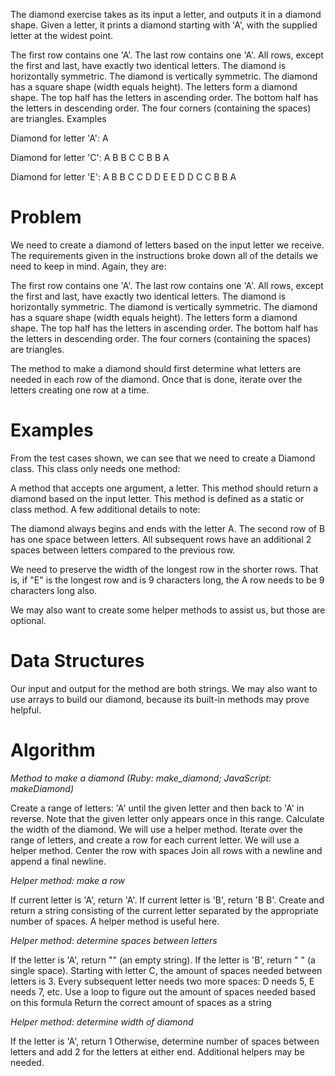 The diamond exercise takes as its input a letter, and outputs it in a diamond shape. Given a letter, it prints a diamond starting with 'A', with the supplied letter at the widest point.

The first row contains one 'A'.
The last row contains one 'A'.
All rows, except the first and last, have exactly two identical letters.
The diamond is horizontally symmetric.
The diamond is vertically symmetric.
The diamond has a square shape (width equals height).
The letters form a diamond shape.
The top half has the letters in ascending order.
The bottom half has the letters in descending order.
The four corners (containing the spaces) are triangles.
Examples

Diamond for letter 'A':
A

Diamond for letter 'C':
  A
 B B
C   C
 B B
  A

Diamond for letter 'E':
    A
   B B
  C   C
 D     D
E       E
 D     D
  C   C
   B B
    A

# **Problem**
We need to create a diamond of letters based on the input letter we receive. The requirements given in the instructions broke down all of the details we need to keep in mind. Again, they are:

The first row contains one 'A'.
The last row contains one 'A'.
All rows, except the first and last, have exactly two identical letters.
The diamond is horizontally symmetric.
The diamond is vertically symmetric.
The diamond has a square shape (width equals height).
The letters form a diamond shape.
The top half has the letters in ascending order.
The bottom half has the letters in descending order.
The four corners (containing the spaces) are triangles.

The method to make a diamond should first determine what letters are needed in each row of the diamond. Once that is done, iterate over the letters creating one row at a time.

# **Examples**
From the test cases shown, we can see that we need to create a Diamond class. This class only needs one method:

A method that accepts one argument, a letter. This method should return a diamond based on the input letter.
This method is defined as a static or class method.
A few additional details to note:

The diamond always begins and ends with the letter A. The second row of B has one space between letters. All subsequent rows have an additional 2 spaces between letters compared to the previous row.

We need to preserve the width of the longest row in the shorter rows. That is, if "E" is the longest row and is 9 characters long, the A row needs to be 9 characters long also.

We may also want to create some helper methods to assist us, but those are optional.

# **Data Structures**
Our input and output for the method are both strings. We may also want to use arrays to build our diamond, because its built-in methods may prove helpful.

# **Algorithm**

*Method to make a diamond (Ruby: make_diamond; JavaScript: makeDiamond)*

Create a range of letters: 'A' until the given letter and then back to 'A' in reverse. Note that the given letter only appears once in this range.
Calculate the width of the diamond. We will use a helper method.
Iterate over the range of letters, and create a row for each current letter. We will use a helper method.
Center the row with spaces
Join all rows with a newline and append a final newline.

*Helper method: make a row*

If current letter is 'A', return 'A'.
If current letter is 'B', return 'B B'.
Create and return a string consisting of the current letter separated by the appropriate number of spaces. A helper method is useful here.

*Helper method: determine spaces between letters*

If the letter is 'A', return "" (an empty string).
If the letter is 'B', return " " (a single space).
Starting with letter C, the amount of spaces needed between letters is 3. Every subsequent letter needs two more spaces: D needs 5, E needs 7, etc.
Use a loop to figure out the amount of spaces needed based on this formula
Return the correct amount of spaces as a string

*Helper method: determine width of diamond*

If the letter is 'A', return 1
Otherwise, determine number of spaces between letters and add 2 for the letters at either end.
Additional helpers may be needed.